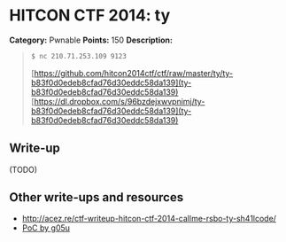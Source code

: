 # HITCON CTF 2014: ty

**Category:** Pwnable
**Points:** 150
**Description:**

> ```bash
> $ nc 210.71.253.109 9123
> ```
>
> [https://github.com/hitcon2014ctf/ctf/raw/master/ty/ty-b83f0d0edeb8cfad76d30eddc58da139](ty-b83f0d0edeb8cfad76d30eddc58da139)
> [https://dl.dropbox.com/s/96bzdejxwvpnimj/ty-b83f0d0edeb8cfad76d30eddc58da139](ty-b83f0d0edeb8cfad76d30eddc58da139)

## Write-up

(TODO)

## Other write-ups and resources

* http://acez.re/ctf-writeup-hitcon-ctf-2014-callme-rsbo-ty-sh41lcode/
* [PoC by g05u](https://gist.github.com/g05u/9c934e367c309d002d65)